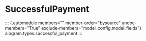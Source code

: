 # SuccessfulPayment

::: {.automodule members="" member-order="bysource" undoc-members="True" exclude-members="model_config,model_fields"}
aiogram.types.successful_payment
:::
